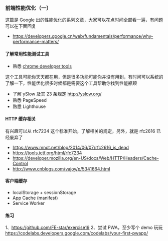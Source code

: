 ### 前端性能优化（一）
这篇是 Google 出的性能优化的系列文章，大家可以花点时间全部看一遍，有问题可以在下面回复

* https://developers.google.cn/web/fundamentals/performance/why-performance-matters/

#### 了解常用性能测试工具
* 熟悉 [chrome developer tools](https://developers.google.com/web/tools/chrome-devtools/)

这个工具可能你天天都在用，但是很多功能可能你并没有用到，有时间可以系统的了解一下，性能优化很多时候都是需要这个工具帮助你找到性能瓶颈

* 了解 ySlow 及其 23 条规定 http://yslow.org/
* 熟悉 PageSpeed
* 熟悉 Lighthouse

#### HTTP 缓存相关
有兴趣可以从 rfc7234 这个标准开始，了解相关的规定，另外，就是 rfc2616 已经废弃了

* https://www.mnot.net/blog/2014/06/07/rfc2616_is_dead
* https://tools.ietf.org/html/rfc7234
* https://developer.mozilla.org/en-US/docs/Web/HTTP/Headers/Cache-Control
* http://www.cnblogs.com/vajoy/p/5341664.html

#### 客户端缓存
* localStorage + sessionStorage
* App Cache (manifest)
* Service Worker

#### 练习
1、https://github.com/FE-star/exercise19
2、尝试 PWA，至少写个 demo 玩玩 https://codelabs.developers.google.com/codelabs/your-first-pwapp/


